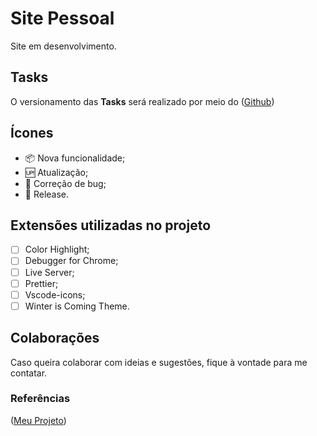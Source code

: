 # Site Pessoal

Site em desenvolvimento.

## Tasks

O versionamento das **Tasks** será realizado por meio do ([Github](https://github.com))

## Ícones

- 📦 Nova funcionalidade;
- 🆙 Atualização;
- 🐞 Correção de bug;
- 🏁 Release.

## Extensões utilizadas no projeto

- [ ] Color Highlight;
- [ ] Debugger for Chrome;
- [ ] Live Server;
- [ ] Prettier;
- [ ] Vscode-icons;
- [ ] Winter is Coming Theme.

## Colaborações

Caso queira colaborar com ideias e sugestões, fique à vontade para me contatar.

### Referências

([Meu Projeto](https://github.com/thribeiro8/portifolio))
